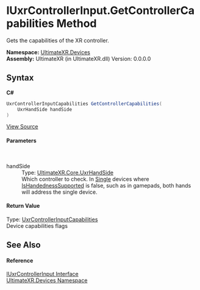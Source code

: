 # IUxrControllerInput.GetControllerCapabilities Method 
 

Gets the capabilities of the XR controller.

**Namespace:**&nbsp;<a href="N_UltimateXR_Devices">UltimateXR.Devices</a><br />**Assembly:**&nbsp;UltimateXR (in UltimateXR.dll) Version: 0.0.0.0

## Syntax

**C#**<br />
``` C#
UxrControllerInputCapabilities GetControllerCapabilities(
	UxrHandSide handSide
)
```

<a href="UltimateXR/Scripts/Devices/IUxrControllerInput.cs" rel="noopener noreferrer" title="View the source code">View Source</a><br />

#### Parameters
&nbsp;<dl><dt>handSide</dt><dd>Type: <a href="T_UltimateXR_Core_UxrHandSide">UltimateXR.Core.UxrHandSide</a><br />Which controller to check. In <a href="T_UltimateXR_Devices_UxrControllerSetupType">Single</a> devices where <a href="P_UltimateXR_Devices_IUxrControllerInput_IsHandednessSupported">IsHandednessSupported</a> is false, such as in gamepads, both hands will address the single device.</dd></dl>

#### Return Value
Type: <a href="T_UltimateXR_Devices_UxrControllerInputCapabilities">UxrControllerInputCapabilities</a><br />Device capabilities flags

## See Also


#### Reference
<a href="T_UltimateXR_Devices_IUxrControllerInput">IUxrControllerInput Interface</a><br /><a href="N_UltimateXR_Devices">UltimateXR.Devices Namespace</a><br />